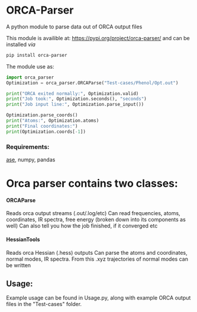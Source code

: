 # ORCA-Parser
A python module to parse data out of ORCA output files

This module is availible at: https://pypi.org/project/orca-parser/
and can be installed *via* 

```bash
pip install orca-parser
```

The module use as:
```python
import orca_parser
Optimization = orca_parser.ORCAParse("Test-cases/Phenol/Opt.out")

print("ORCA exited normally:", Optimization.valid)
print("Job took:", Optimization.seconds(), "seconds")
print("Job input line:", Optimization.parse_input())

Optimization.parse_coords()
print("Atoms:", Optimization.atoms)
print("Final coordinates:")
print(Optimization.coords[-1])
```


### Requirements:
[ase](https://gitlab.com/ase/ase), numpy, pandas

# Orca parser contains two classes:

#### ORCAParse
Reads orca output streams (.out/.log/etc)
Can read frequencies, atoms, coordinates, IR spectra, free energy (broken down into its components as well)
Can also tell you how the job finished, if it converged etc

#### HessianTools
Reads orca Hessian (.hess) outputs
Can parse the atoms and coordinates, normal modes, IR spectra.
From this .xyz trajectories of normal modes can be written

## Usage:
Example usage can be found in Usage.py, along with example ORCA output files in the "Test-cases" folder.

